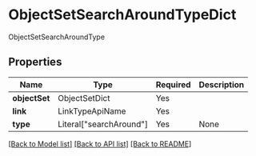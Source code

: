 # ObjectSetSearchAroundTypeDict

ObjectSetSearchAroundType

## Properties
| Name | Type | Required | Description |
| ------------ | ------------- | ------------- | ------------- |
**objectSet** | ObjectSetDict | Yes |  |
**link** | LinkTypeApiName | Yes |  |
**type** | Literal["searchAround"] | Yes | None |


[[Back to Model list]](../../../README.md#models-v2-link) [[Back to API list]](../../README.md#documentation-for-api-endpoints) [[Back to README]](../../README.md)
